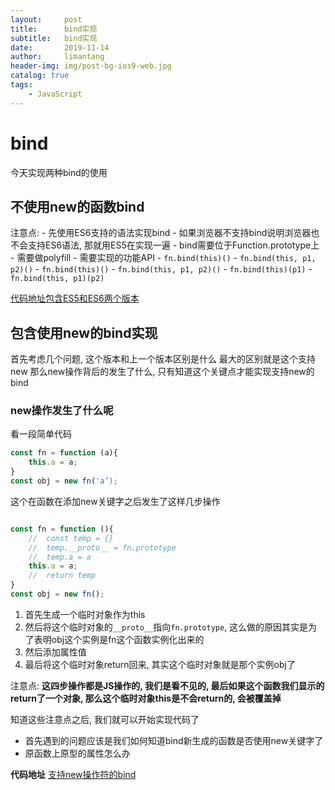 ```yaml
---
layout:     post
title:      bind实现
subtitle:   bind实现
date:       2019-11-14
author:     limantang
header-img: img/post-bg-ios9-web.jpg
catalog: true
tags:
    - JavaScript
---
```



# bind


今天实现两种bind的使用

## 不使用new的函数bind

注意点:
	- 先使用ES6支持的语法实现bind
	- 如果浏览器不支持bind说明浏览器也不会支持ES6语法, 那就用ES5在实现一遍
	- bind需要位于Function.prototype上
	- 需要做polyfill
	- 需要实现的功能API
		- `fn.bind(this)()`
		- `fn.bind(this, p1, p2)()`
		- `fn.bind(this)()`
		- `fn.bind(this, p1, p2)()`
		- `fn.bind(this)(p1)`
		- `fn.bind(this, p1)(p2)`
		
[代码地址包含ES5和ES6两个版本](https://github.com/echoheart/blog-source-code/blob/master/src/bind/index.js)

## 包含使用new的bind实现

首先考虑几个问题, 这个版本和上一个版本区别是什么
最大的区别就是这个支持new
那么new操作背后的发生了什么, 只有知道这个关键点才能实现支持new的bind

### new操作发生了什么呢

看一段简单代码
```js
const fn = function (a){
	this.a = a;
}
const obj = new fn('a’);
```

这个在函数在添加new关键字之后发生了这样几步操作

```js

const fn = function (){
	//	const temp = {}
	//	temp.__proto__ = fn.prototype
	//	temp.a = a
	this.a = a;
	//	return temp
}
const obj = new fn();
```

1. 首先生成一个临时对象作为this
2. 然后将这个临时对象的`__proto__`指向`fn.prototype`, 这么做的原因其实是为了表明obj这个实例是fn这个函数实例化出来的
3. 然后添加属性值
4. 最后将这个临时对象return回来, 其实这个临时对象就是那个实例obj了

注意点:
**这四步操作都是JS操作的, 我们是看不见的, 最后如果这个函数我们显示的return了一个对象, 那么这个临时对象this是不会return的, 会被覆盖掉**

知道这些注意点之后, 我们就可以开始实现代码了

- 首先遇到的问题应该是我们如何知道bind新生成的函数是否使用new关键字了
- 原函数上原型的属性怎么办

**代码地址**
[支持new操作符的bind](https://github.com/echoheart/blog-source-code/blob/master/src/bind/index.js)
